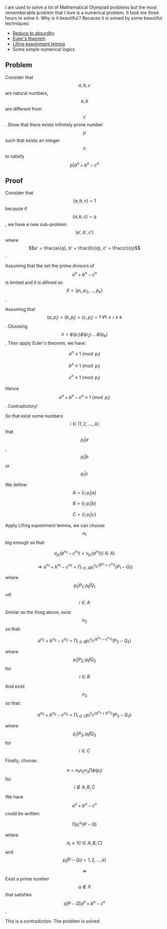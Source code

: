 I am used to solve a lot of Mathematical Olympiad problems but the most rememberable problem that I love is a numerical problem. It took me three hours to solve it. Why is it beautiful.? Because it is solved by some beautiful techniques:

* [Reduce to absurdity](https://en.wikipedia.org/wiki/Reductio_ad_absurdum)
* [Euler's theorem](https://en.wikipedia.org/wiki/Euler%27s_theorem)
* [Lifing expoinment lemma](http://services.artofproblemsolving.com/download.php?id=YXR0YWNobWVudHMvYy82LzdjNTI1OGIyMmNjYmZkZGY4MDhhY2ViZTc3MGE1NDRmMzFhMTEzLnBkZg==&rn=TGlmdGluZyBUaGUgRXhwb25lbnQgTGVtbWEgLSBBbWlyIEhvc3NlaW4gUGFydmFyZGkgLSBWZXJzaW9uIDMucGRm)
* Some simple numerical logics
 
## Problem 
Consider that $$a,b,c$$ are natural numbers,$$a,b $$ are different from $$c $$. Show that there exists infinitely prime number $$p $$ such that exists an integer $$n$$ to satisfy $$p | a^n+b^n-c^n$$  

## Proof

Consider that  $$ (a,b,c)=1 $$ because if $$ (a, b, c) = q $$,  we have a new sub-problem $$(a', b', c')$$ where $$a' = \frac{a}{q}, b' = \frac{b}{q}, c' = \frac{c}{q}$$.

Assuming that the set the prime divisors of $$a^n+b^n-c^n $$ is limited and it is difined as $$X=\{p_1,p_2,...,p_k \}$$.

Assuming that $$(a,p_i)=(b,p_i)=(c,p_i)=1 \ \forall{1 \le i \le k}$$. Choosing $$n= \phi(p_1)\phi(p_2)....\phi(p_k)$$. Then apply Euler's theorem, we have:

$$a^n \equiv 1 \pmod {p_i}$$

$$b^n \equiv 1 \pmod {p_i}$$

$$c^n \equiv 1 \pmod {p_i}$$

Hence $$a^n+b^n-c^n \equiv 1 \pmod {p_i}$$. Contradictory!

So that exist some numbers $$i \in (1,2,....,k) $$ that $$p_i | a $$ , $$p_i | b $$ or $$p_i | c $$

We define:
$$A=\{i ; p_i |a \} $$

$$B=\{i ;p_i |b \} $$

$$C=\{i ; p_i |c \}$$

Apply Lifing expoinment lemma, we can choose $$n_1 $$ big enough so that: 

$$v_{p_i}(b^{n_1}-c^{n_1}) < v_{p_i}(a^{n_1}) (i \in A)$$

$$\Rightarrow a^{n_1}+b^{n_1}-c^{n_1}= \prod_{i \in A}p_i^{v_{p_i}(b^{n_1}+c^{n_1})}(P_1-Q_1)$$

where $$ p_i | P_1;p_i \not| Q_1 $$ với $$i \in A$$


Similar as the thing above, exist $$n_2 $$ so that:

$$ a^{n_2}+b^{n_2}-c^{n_2}= \prod_{i \in B}p_i^{v_{p_i}(a^{n_2}-c^{n_2})}(P_2-Q_2)$$

where $$ p_i | P_2;p_i \not| Q_2 $$ for $$i \in B$$

And exist $$n_3 $$ so that:

$$a^{n_3}+b^{n_3}-c^{n_3}= \prod_{i \in C}p_i^{v_{p_i}(a^{n_3}+b^{n_3})}(P_3-Q_3)$$

where $$ p_i | P_3;p_i \not| Q_3 $$ for $$i \in C $$

Finally, choose:

$$n=n_1n_2n_3\prod\phi(p_i) $$ for $$i \not\in A,B,C$$

We have $$a^n+b^n-c^n $$ could be written:

$$\prod{p_i}^{\alpha_i}(P-Q)$$

where $$\alpha_i \ge 1 (i \in A,B,C) $$ and $$ p_i \not| P-Q (i=1,2,...,k) $$

$$\Rightarrow $$ Exist a prime number $$q \not\in X $$ that satisfies $$ q|P-Q|a^n+b^n-c^n $$.

This is a contradiction. The problem is solved.
